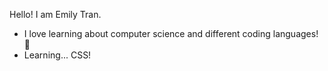 Hello!
I am Emily Tran.
* I love learning about computer science and different coding languages! 🥰
* Learning... CSS!
